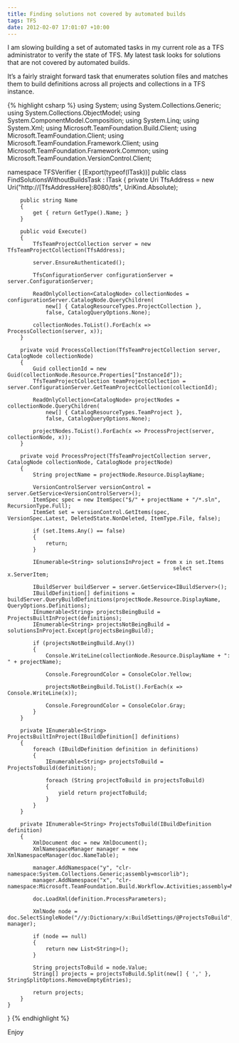 ```yaml
---
title: Finding solutions not covered by automated builds
tags: TFS
date: 2012-02-07 17:01:07 +10:00
---
```


I am slowing building a set of automated tasks in my current role as a TFS administrator to verify the state of TFS. My latest task looks for solutions that are not covered by automated builds.

It’s a fairly straight forward task that enumerates solution files and matches them to build definitions across all projects and collections in a TFS instance.

<!--more-->

{% highlight csharp %}
using System;
using System.Collections.Generic;
using System.Collections.ObjectModel;
using System.ComponentModel.Composition;
using System.Linq;
using System.Xml;
using Microsoft.TeamFoundation.Build.Client;
using Microsoft.TeamFoundation.Client;
using Microsoft.TeamFoundation.Framework.Client;
using Microsoft.TeamFoundation.Framework.Common;
using Microsoft.TeamFoundation.VersionControl.Client;
    
namespace TFSVerifier
{
    [Export(typeof(ITask))]
    public class FindSolutionsWithoutBuildsTask : ITask
    {
        private Uri TfsAddress = new Uri("http://[TfsAddressHere]:8080/tfs", UriKind.Absolute);
    
        public string Name
        {
            get { return GetType().Name; }
        }
    
        public void Execute()
        {
            TfsTeamProjectCollection server = new TfsTeamProjectCollection(TfsAddress);
    
            server.EnsureAuthenticated();
    
            TfsConfigurationServer configurationServer = server.ConfigurationServer;
    
            ReadOnlyCollection<CatalogNode> collectionNodes = configurationServer.CatalogNode.QueryChildren(
                new[] { CatalogResourceTypes.ProjectCollection },
                false, CatalogQueryOptions.None);
    
            collectionNodes.ToList().ForEach(x => ProcessCollection(server, x));
        }
    
        private void ProcessCollection(TfsTeamProjectCollection server, CatalogNode collectionNode)
        {
            Guid collectionId = new Guid(collectionNode.Resource.Properties["InstanceId"]);
            TfsTeamProjectCollection teamProjectCollection = server.ConfigurationServer.GetTeamProjectCollection(collectionId);
    
            ReadOnlyCollection<CatalogNode> projectNodes = collectionNode.QueryChildren(
                new[] { CatalogResourceTypes.TeamProject },
                false, CatalogQueryOptions.None);
    
            projectNodes.ToList().ForEach(x => ProcessProject(server, collectionNode, x));
        }
    
        private void ProcessProject(TfsTeamProjectCollection server, CatalogNode collectionNode, CatalogNode projectNode)
        {
            String projectName = projectNode.Resource.DisplayName;
                
            VersionControlServer versionControl = server.GetService<VersionControlServer>();
            ItemSpec spec = new ItemSpec("$/" + projectName + "/*.sln", RecursionType.Full);
            ItemSet set = versionControl.GetItems(spec, VersionSpec.Latest, DeletedState.NonDeleted, ItemType.File, false);
    
            if (set.Items.Any() == false)
            {
                return;
            }
    
            IEnumerable<String> solutionsInProject = from x in set.Items
                                                        select x.ServerItem;
    
            IBuildServer buildServer = server.GetService<IBuildServer>();
            IBuildDefinition[] definitions = buildServer.QueryBuildDefinitions(projectNode.Resource.DisplayName, QueryOptions.Definitions);
            IEnumerable<String> projectsBeingBuild = ProjectsBuiltInProject(definitions);
            IEnumerable<String> projectsNotBeingBuild = solutionsInProject.Except(projectsBeingBuild);
    
            if (projectsNotBeingBuild.Any())
            {
                Console.WriteLine(collectionNode.Resource.DisplayName + ": " + projectName);
    
                Console.ForegroundColor = ConsoleColor.Yellow;
    
                projectsNotBeingBuild.ToList().ForEach(x => Console.WriteLine(x));
    
                Console.ForegroundColor = ConsoleColor.Gray;
            }
        }
    
        private IEnumerable<String> ProjectsBuiltInProject(IBuildDefinition[] definitions)
        {
            foreach (IBuildDefinition definition in definitions)
            {
                IEnumerable<String> projectsToBuild = ProjectsToBuild(definition);
    
                foreach (String projectToBuild in projectsToBuild)
                {
                    yield return projectToBuild;
                }
            }
        }
    
        private IEnumerable<String> ProjectsToBuild(IBuildDefinition definition)
        {
            XmlDocument doc = new XmlDocument();
            XmlNamespaceManager manager = new XmlNamespaceManager(doc.NameTable);
    
            manager.AddNamespace("y", "clr-namespace:System.Collections.Generic;assembly=mscorlib");
            manager.AddNamespace("x", "clr-namespace:Microsoft.TeamFoundation.Build.Workflow.Activities;assembly=Microsoft.TeamFoundation.Build.Workflow");
    
            doc.LoadXml(definition.ProcessParameters);
    
            XmlNode node = doc.SelectSingleNode("//y:Dictionary/x:BuildSettings/@ProjectsToBuild", manager);
    
            if (node == null)
            {
                return new List<String>();
            }
    
            String projectsToBuild = node.Value;
            String[] projects = projectsToBuild.Split(new[] { ',' }, StringSplitOptions.RemoveEmptyEntries);
    
            return projects;
        }
    }
}
{% endhighlight %}

Enjoy


